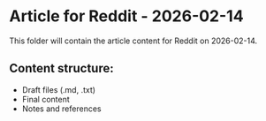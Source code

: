 # Article for Reddit - 2026-02-14

This folder will contain the article content for Reddit on 2026-02-14.

## Content structure:
- Draft files (.md, .txt)
- Final content
- Notes and references
